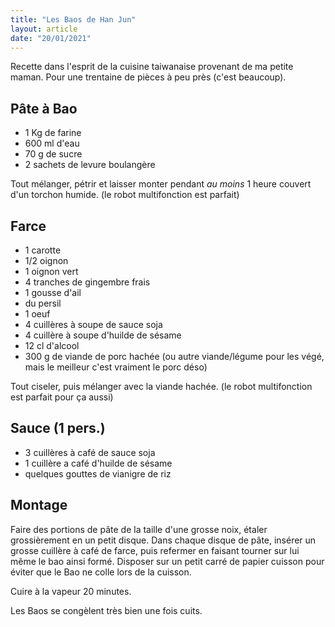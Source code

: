```yaml
---
title: "Les Baos de Han Jun"
layout: article
date: "20/01/2021"
---
```


Recette dans l'esprit de la cuisine taiwanaise provenant de ma petite maman. Pour une trentaine de pièces à peu près (c'est beaucoup).

## Pâte à Bao

* 1 Kg de farine
* 600 ml d'eau
* 70 g de sucre
* 2 sachets de levure boulangère

Tout mélanger, pétrir et laisser monter pendant _au moins_ 1 heure couvert d'un torchon humide. (le robot multifonction est parfait)


## Farce

* 1 carotte
* 1/2 oignon
* 1 oignon vert
* 4 tranches de gingembre frais
* 1 gousse d'ail
* du persil
* 1 oeuf
* 4 cuillères à soupe de sauce soja
* 4 cuillère à soupe d'huilde de sésame
* 12 cl d'alcool
* 300 g de viande de porc hachée (ou autre viande/légume pour les végé, mais le meilleur c'est vraiment le porc déso)

Tout ciseler, puis mélanger avec la viande hachée. (le robot multifonction est parfait pour ça aussi)

## Sauce (1 pers.)

* 3 cuillères à café de sauce soja
* 1 cuillère a café d'huilde de sésame
* quelques gouttes de vianigre de riz

## Montage

Faire des portions de pâte de la taille d'une grosse noix, étaler grossièrement en un petit disque.
Dans chaque disque de pâte, insérer un grosse cuillère à café de farce, puis refermer en faisant tourner sur lui même le bao ainsi formé.
Disposer sur un petit carré de papier cuisson pour éviter que le Bao ne colle lors de la cuisson.

Cuire à la vapeur 20 minutes.

Les Baos se congèlent très bien une fois cuits.
